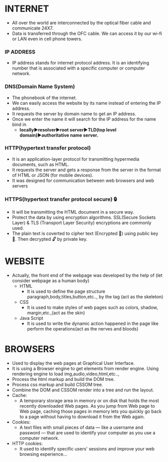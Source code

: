 # **INTERNET** 

* All over the world are interconnected by the optical fiber cable and communicate 24X7.
* Data is transferred through the OFC cable. We can access it by our wi-fi or LAN even in cell phone towers.

### IP ADDRESS
               
 * IP address stands for internet protocol address. 
It is an identifying number that is associated with a specific computer or computer network.  

### DNS(Domain Name System)

* The phonebook of the internet.
* We can easily access the website by its name instead of entering the IP address.
* It requests the server by domain name to get an IP address.
* Once we enter the name it will search for the IP address for the name bind in
  - **locally:arrow_forward:resolver:arrow_forward:root server:arrow_forward:TLD(top level domain):arrow_forward:authoritative name server.** 

### HTTP(hypertext transfer protocol)
 
* It is an application-layer protocol for transmitting hypermedia documents, such as HTML. 
* It requests the server and gets a response from the server in the format of HTML or JSON (for mobile devices).
* It was designed for communication between web browsers and web servers

### HTTPS(hypertext transfer protocol secure) :lock:

* It will be transmitting the HTML document in a secure way.
* Protect the data by using  encryption algorithms.
SSL(Secure Sockets Layer) & TLS  (Transport Layer Security) encryptions are commonly used.
* The plain text is coverted to cipher text (Encrypted :closed_lock_with_key:) using public key :key:. Then decrypted :unlock: by private key.



# **WEBSITE**

* Actually, the front end of the webpage was developed by the help of (let consider webpage as a human body)
  - HTML 
    - It is used to define the page structure paragraph,body,titles,button,etc.., by the tag (act as the skeleton)
  * CSS 
    - It is used to make styles of web pages such as colors, shadow, margin,etc.,(act as the skin)
  * Java Script
    - It is used to write the dynamic action happened in the page like perform the operations(act as the nerves and bloods)

# **BROWSERS**

* Used to display the web pages at Graphical User Interface.
* It is using a Browser engine to get elements from render engine.
Using rendering engine to load img,audio,video,html,etc..,
* Process the html markup and build the DOM tree.
* Process css markup and build CSSOM tree.
* Combine the DOM and CSSOM render into a tree and run the layout.
* Cache: 
  - A temporary storage area in memory or on disk that holds the most recently downloaded Web pages. As you jump from Web page to Web page, caching those pages in memory lets you quickly go back to a page without having to download it from the Web again.
* Cookies: 
   - A text files with small pieces of data — like a username and password — that are used to identify your computer as you use a computer network.
* HTTP cookies: 
  - It used to identify specific users' sessions and improve your web browsing experience...
 
